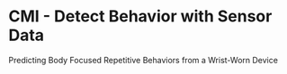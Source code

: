 # CMI - Detect Behavior with Sensor Data
Predicting Body Focused Repetitive Behaviors from a Wrist-Worn Device
